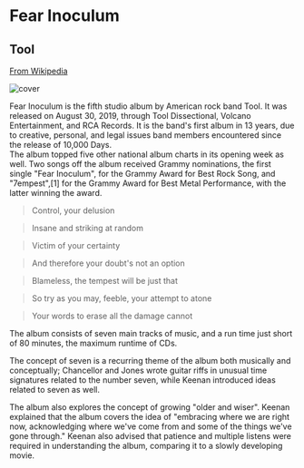 # Fear Inoculum

## Tool

[From Wikipedia](https://en.wikipedia.org/wiki/Fear_Inoculum)

![cover](https://jazzandrock.com/wp-content/uploads/2019/08/tool-cover-ausschnitt-678x381.jpg)

Fear Inoculum is the fifth studio album by American rock band Tool. 
It was released on August 30, 2019, through Tool Dissectional, Volcano Entertainment, and RCA Records. 
It is the band's first album in 13 years, due to creative, personal, and legal issues band members encountered 
since the release of 10,000 Days.  
The album topped five other national album charts in its opening week as well. 
Two songs off the album received Grammy nominations, the first single "Fear Inoculum", for the Grammy Award for Best Rock Song, and "7empest",[1] for the Grammy Award for Best Metal Performance,  with the latter winning the award.

> Control, your delusion

> Insane and striking at random

> Victim of your certainty

> And therefore your doubt's not an option

> Blameless, the tempest will be just that

> So try as you may, feeble, your attempt to atone

> Your words to erase all the damage cannot

The album consists of seven main tracks of music, and a run time just short of 80 minutes, the maximum runtime of CDs. 

The concept of seven is a recurring theme of the album both musically and conceptually; Chancellor and Jones wrote guitar riffs in unusual time signatures related to the number seven, while Keenan introduced ideas related to seven as well.

The album also explores the concept of growing "older and wiser".
 Keenan explained that the album covers the idea of "embracing where we are right now, acknowledging where we've 
 come from and some of the things we've gone through." Keenan also advised that patience and multiple listens 
 were required in understanding the album, comparing it to a slowly developing movie. 
 
  
  
